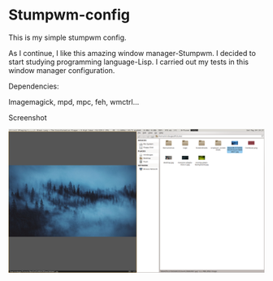 # Stumpwm-config
This is my simple stumpwm config.


As I continue, I like this amazing window manager-Stumpwm. I decided to start studying programming language-Lisp. I carried out my tests in this window manager configuration.

Dependencies:

Imagemagick, mpd, mpc, feh, wmctrl...

Screenshot

![Screenshot](screen.png?raw=true "Bussy")